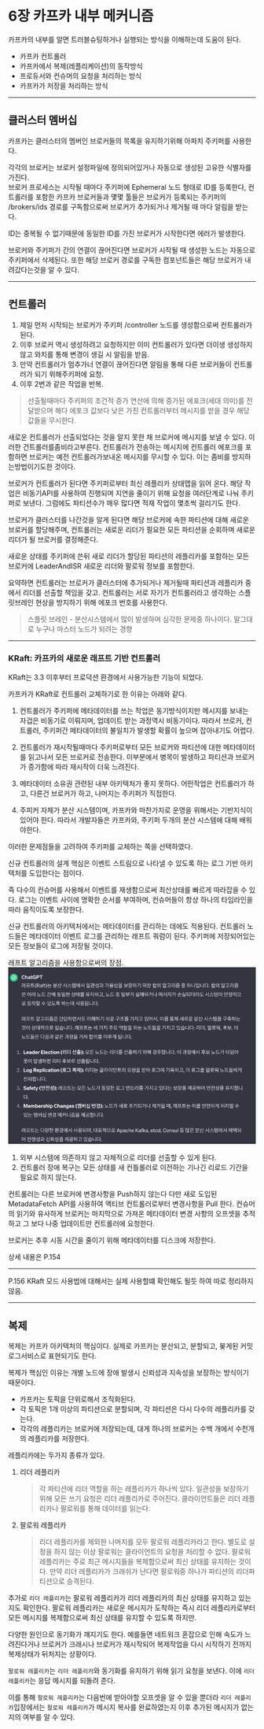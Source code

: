 # 6장 카프카 내부 메커니즘

카프카의 내부를 알면 트러블슈팅하거나 실행되는 방식을 이해하는데 도움이 된다.

- 카프카 컨트롤러
- 카프카에서 복제(레플리케이션)의 동작방식
- 프로듀서와 컨슈머의 요청을 처리하는 방식
- 카프카가 저장을 처리하는 방식

---

## 클러스터 멤버십

카프카는 클러스터의 멤버인 브로커들의 목록을 유지하기위해 아파치 주키퍼를 사용한다.

각각의 브로커는 브로커 설정파일에 정의되어있거나 자동으로 생성된 고유한 식별자를 가진다.<br>
브로커 프로세스는 시작될 때마다 주키퍼에 Ephemeral 노드 형태로 ID를 등록한다, 컨트롤러를 포함한
카프카 브로커들과 몇몇 툴들은 브로커가 등록되는 주키퍼의 /brokers/ids 경로를 구독함으로써 브로커가 추가되거나 제거될 때 마다
알림을 받는다. 

ID는 중복될 수 없기때문에 동일한 ID를 가진 브로커가 시작한다면 에러가 발생한다. 

브로커와 주키퍼가 간의 연결이 끊어진다면 브로커가 시작될 때 생성한 노드는 자동으로 주키퍼에서 삭제된다. 또한 해당 브로커 경로를
구독한 컴포넌트들은 해당 브로커가 내려갔다는것을 알 수 있다.

---

## 컨트롤러 



1. 제일 먼저 시작되는 브로커가 주키퍼 /controller 노드를 생성함으로써 컨트롤러가 된다.
2. 이후 브로커 역시 생성하려고 요청하지만 이미 컨트롤러가 있다면 더이생 생성하지 않고 와치를 통해 변경이 생길 시 알림을 받음.
3. 만약 컨트롤러가 멈추가너 연결이 끊어진다면 알림을 통해 다른 브로커들이 컨트롤러가 되기 위해주키퍼에 요청.
4. 이후 2번과 같은 작업을 반복.

> 선출될때마다 주키퍼의 조건적 증가 연산에 의해 증가된 에포크(세대 의미)를 전달받으며 해다 에포크 값보다 낮은 가진 컨트롤러부터 메시지를
> 받을 경우 해당 값들을 무시한다.


새로운 컨트롤러가 선출되었다는 것을 알지 못한 채 브로커에 메시지를 보낼 수 있다. 이러한 건트롤러를좀비라고부른다.
컨트롤러가 전송하는 메시지에 컨트롤러 에포크를 포함하면 브로커는 예전 컨트롤러가보내온 메시지를 무시할 수 있다. 이는 좀비를 방지하는방법이기도한 것이다.

브로커가 컨트롤러가 된다면 주키퍼로부터 최신 레플리카 상태맵을 읽어 온다. 해당 작업은 비동기API를 사용하여 진행되며
지연을 줄이기 위해 요청을 여러단계로 나눠 주키퍼로 보낸다. 그럼에도 파티션수가 매우 많다면 적재 작업이 몇초씩 걸리기도 한다.


브로커가 클러스터를 나간것을 알게 된다면 해당 브로커에 속한 파티션에 대해 새로운 브로커를 할당해주며, 
컨트롤러는 새로운 리더가 필요한 모든 파티션을 순회하며 새로운 리더가 될 브로커를 결정해준다. 

새로운 상태를 주키퍼에 쓴뒤 새로 리더가 할당된 파티션의 레플리카를 포함하는 모든 브로커에 LeaderAndISR 새로운
리더와 팔로워 정보를 포함한다. 

요약하면 컨트롤러는 브로커가 클러스터에 추가되거나 제거될때 파티션과 레플리카 중에서 리더를 선출할 책임을 갖고. 
컨트롤러는 서로 자기가 컨트롤러라고 생각하는 스플릿브레인 현상을 방지하기 위해 에포크 번호를 사용한다.

> 스플릿 브레인 - 분산시스템에서 많이 발생하며 심각한 문제중 하나이다. 말그대로 누구나 마스터 노드가 되려는 경향

--- 

### KRaft: 카프카의 새로운 래프트 기반 컨트롤러

KRaft는 3.3 이후부터 프로덕션 환경에서 사용가능한 기능이 되었다.

카프카가 KRaft로 컨트롤러 교체하기로 한 이유는 아래와 같다.

1. 컨트롤러가 주키퍼에 메타데이터를 쓰는 작업은 동기방식이지만 메시지를 보내는 자겁은 비동기로 이뤄지며, 업데이트 받는 과정역시 비동기이다. 따라서 브로커, 컨트롤러, 주키퍼간 메타데이터의 불일치가 발생할 확률이 높으며 잡아내기도 어렵다.


2. 컨트롤러가 재시작될때마다 주키퍼로부터 모든 브로커와 파티션에 대한 메타데이터를 읽고나서 모든 브로커로 전송한다. 이부분에서 병목이 발생하고 파티션과 브로커가 증가함에 따라 재시작이 더욱 느려진다.
3. 메타데이터 소유권 관련된 내부 아키텍처가 좋지 못하다. 어떤작업은 컨트롤러가 하고, 다른건 브로커가 하고, 나머지는 주키퍼가 직접한다.
4. 주피커 자체가 분산 시스템이며, 카프카와 마찬가지로 운영을 위해서는 기반지식이 있어야 한다. 따라서 개발자들은 카프카와, 주키퍼 두개의 분산 시스템에 대해 배워야한다.


이러한 문제점들을 고려하여 주키퍼를 교체하는 쪽을 선택하였다.

신규 컨트롤러의 설계 핵심은 이벤트 스트림으로 나타낼 수 있도록 하는 로그 기반 아키텍처를 도입한다는 점이다.

즉 다수의 컨슈머를 사용해서 이벤트를 재생함으로써 최산상태를 빠르게 따라잡을 수 있다. 로그는 이벤트 사이에 명확한 순서를
부여하며, 컨슈머들이 항상 하나의 타임라인을 따라 움직이도록 보장한다.

신규 컨트롤러의 아키텍처에서는 메타데이터를 관리하는 데에도 적용된다. 
컨트롤러 노드들은 메타데이터 이벤트 로그를 관리하는 래프트 쿼럼이 된다. 주키퍼에 저장되어있는 모든 정보들이 로그에
저장될 것이다.

래프트 알고리즘을 사용함으로써의 장점.
![img.png](img.png)
1. 외부 시스템에 의존하지 않고 자체적으로 리더를 선출할 수 있게 된다.
2. 컨트롤러 장애 복구는 모든 상태를 새 컨틀롤러로 이전하는 기나긴 리로드 기간을 필요로 하지 않는다.

컨트롤러는 다른 브로커에 변경사항을 Push하지 않는다 다만 새로 도입된 MetadataFetch API를 사용하여
액티브 컨트롤러로부터 변경사항을 Pull 한다. 컨슈머의 읽기와 유사하게 브로커는 마지막으로 가져온 메타데이터 변경 사항의 오프셋을
추적하고 그 보다 나중 업데이트만 컨트롤러에 요청한다. 

브로커는 추후 시동 시간을 줄이기 위해 메타데이터를 디스크에 저장한다.

상세 내용은 P.154

---

P.156
KRaft 모드 사용법에 대해서는 실제 사용할떄 확인해도 될듯 하여 따로 정리하지 않음. 

---

## 복제 

복제는 카프카 아키텍처의 핵심이다. 실제로 카프카는 분산되고, 분할되고, 봊게된 커밋 로그서비스로 표현되기도 한다.

복제가 핵심인 이유는 개별 노드에 장애 발생시 신뢰성과 지속성을 보장하는 방식이기 때문이다.

- 카프카는 토픽을 단위로해서 조직화된다. 
- 각 토픽은 1개 이상의 파티션으로 분할되며, 각 파티션은 다시 다수의 레플리카를 갖는다.
- 각각의 레플리카는 브로커에 저장되는데, 대게 하나의 브로커는 수백 개에서 수천개의 레플리카를 저장한다.

레플리카에는 두가지 종류가 있다.

1. 리더 레플리카
   > 각 파티션에 리더 역할을 하는 레플리카가 하나씩 있다. 일관성을 보장하기 위해 모든 쓰기 요청은 리더 레플리카로 주어진다. 클라이언트들은 리더 레플리카나 팔로워를 통해 데이터를 읽는다.
2. 팔로워 레플리카
   > 리더 레플리카를 제외한 나머지를 모두 팔로워 레플리카라고 한다. 별도로 설정을 하지 않는 이상 팔로워는 클라이언트의 요청을 처리할 수 없다.
   > 팔로워 레플리카는 주로 최근 메시지들을 복제함으로써 최신 상태를 유지하는 것이다.
   > 만약 리더 레플리카가 크래쉬가 난다면 팔로워중 하나가 파티션의 리더파티션으로 승격된다.
   

추가로 `리더 레플리카`는 팔로워 레플리카가 리더 레플리카의 최신 상태를 유지하고 있는지도 확인한다. 팔로워 레플리카는
새로운 메시지가 도착하는 즉시 리더 레플리카로부터 모든 메시지를 복제함으로써 최신 상태를 유지할 수 있도록 하지만.

다양한 원인으로 동기화가 꺠지기도 한다. 예를들면 네트워크 혼잡으로 인해 속도가 느려진다거나 브로커가 크래시나 브로커가
재시작되어 복제작업을 다시 시작하기 전까지 복제상태가 뒤처지는 상황이다.


`팔로워 레플리카`는 `리더 레플리카`와 동기화를 유지하기 위해 읽기 요청을 보낸다. 이에 `리더 레플리카`는 응답 메시지를 되돌려 준다.

이를 통해 `팔로워 레플리카`는 다음번에 받아야할 오프셋을 알 수 있을 뿐더라 `리더 레플리카`입장에서는 `팔로워 레플리카`가  메시지 복사를 
완료하였는지 이후 추가된 메시지가 없는지의 여부를 알 수 있다.
